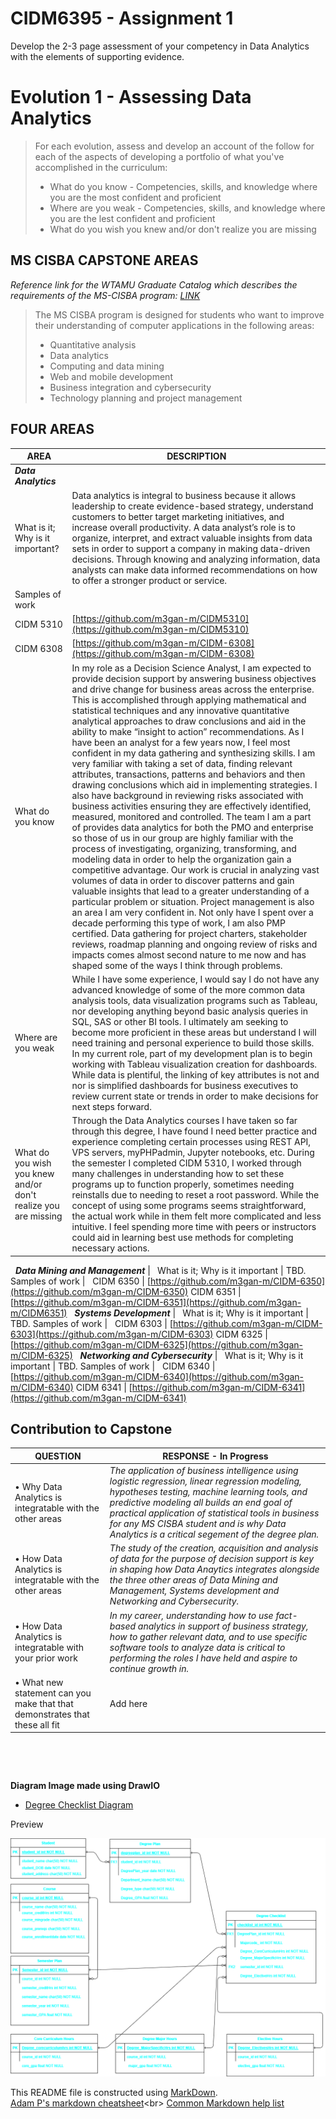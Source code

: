 # CIDM6395 - Assignment 1
Develop the 2-3 page assessment of your competency in Data Analytics with the elements of supporting evidence.  

# Evolution 1 - Assessing Data Analytics

>For each evolution, assess and develop an account of the follow for each of the aspects of developing a portfolio of what you've accomplished in the curriculum:
>    - What do you know - Competencies, skills, and knowledge where you are the most confident and proficient
>    - Where are you weak - Competencies, skills, and knowledge where you are the lest confident and proficient
>    - What do you wish you knew and/or don't realize you are missing


## MS CISBA CAPSTONE AREAS

*Reference link for the WTAMU Graduate Catalog which describes the requirements of the MS-CISBA program: [LINK](https://catalog.wtamu.edu/preview_program.php?catoid=30&poid=4839&returnto=2643)*

>The MS CISBA program is designed for students who want to improve their understanding of computer applications in the following areas:
>    - Quantitative analysis<br>
>    - Data analytics<br>
>    - Computing and data mining<br>
>    - Web and mobile development<br>
>    - Business integration and cybersecurity<br>
>    - Technology planning and project management

## FOUR AREAS
AREA                      | DESCRIPTION
---                             | ---
***Data Analytics***        | ***&nbsp;***
What is it; Why is it important?        | Data analytics is integral to business because it allows leadership to create evidence-based strategy, understand customers to better target marketing initiatives, and increase overall productivity. A data analyst’s role is to organize, interpret, and extract valuable insights from data sets in order to support a company in making data-driven decisions. Through knowing and analyzing information, data analysts can make data informed recommendations on how to offer a stronger product or service. 
Samples of work        | &nbsp;
CIDM 5310        | [https://github.com/m3gan-m/CIDM5310](https://github.com/m3gan-m/CIDM5310)
CIDM 6308        | [https://github.com/m3gan-m/CIDM-6308](https://github.com/m3gan-m/CIDM-6308)
What do you know        | In my role as a Decision Science Analyst, I am expected to provide decision support by answering business objectives and drive change for business areas across the enterprise. This is accomplished through applying mathematical and statistical techniques and any innovative quantitative analytical approaches to draw conclusions and aid in the ability to make “insight to action” recommendations. As I have been an analyst for a few years now, I feel most confident in my data gathering and synthesizing skills. I am very familiar with taking a set of data, finding relevant attributes, transactions, patterns and behaviors and then drawing conclusions which aid in implementing strategies. I also have background in reviewing risks associated with business activities ensuring they are effectively identified, measured, monitored and controlled. The team I am a part of provides data analytics for both the PMO and enterprise so those of us in our group are highly familiar with the process of investigating, organizing, transforming, and modeling data in order to help the organization gain a competitive advantage. Our work is crucial in analyzing vast volumes of data in order to discover patterns and gain valuable insights that lead to a greater understanding of a particular problem or situation. Project management is also an area I am very confident in. Not only have I spent over a decade performing this type of work, I am also PMP certified. Data gathering for project charters, stakeholder reviews, roadmap planning and ongoing review of risks and impacts comes almost second nature to me now and has shaped some of the ways I think through problems.
Where are you weak        | While I have some experience, I would say I do not have any advanced knowledge of some of the more common data analysis tools, data visualization programs such as Tableau, nor developing anything beyond basic analysis queries in SQL, SAS or other BI tools. I ultimately am seeking to become more proficient in these areas but understand I will need training and personal experience to build those skills. In my current role, part of my development plan is to begin working with Tableau visualization creation for dashboards. While data is plentiful, the linking of key attributes is not and nor is simplified dashboards for business executives to review current state or trends in order to make decisions for next steps forward.
What do you wish you knew and/or don't realize you are missing        | Through the Data Analytics courses I have taken so far through this degree, I have found I need better practice and experience completing certain processes using REST API, VPS servers, myPHPadmin, Jupyter notebooks, etc. During the semester I completed CIDM 5310, I worked through many challenges in understanding how to set these programs up to function properly, sometimes needing reinstalls due to needing to reset a root password. While the concept of using some programs seems straightforward, the actual work while in them felt more complicated and less intuitive. I feel spending more time with peers or instructors could aid in learning best use methods for completing necessary actions.
&nbsp;
***Data Mining and Management***                 | ***&nbsp;***
What is it; Why is it important       | TBD.
Samples of work        | &nbsp;
CIDM 6350        | [https://github.com/m3gan-m/CIDM-6350](https://github.com/m3gan-m/CIDM-6350)
CIDM 6351        | [https://github.com/m3gan-m/CIDM-6351](https://github.com/m3gan-m/CIDM6351)
&nbsp;
***Systems Development***                 | ***&nbsp;***
What is it; Why is it important        | TBD.
Samples of work        | &nbsp;
CIDM 6303        | [https://github.com/m3gan-m/CIDM-6303](https://github.com/m3gan-m/CIDM-6303)
CIDM 6325        | [https://github.com/m3gan-m/CIDM-6325](https://github.com/m3gan-m/CIDM-6325)
&nbsp;
***Networking and Cybersecurity***                 | ***&nbsp;***
What is it; Why is it important        | TBD.
Samples of work        | &nbsp;
CIDM 6340        | [https://github.com/m3gan-m/CIDM-6340](https://github.com/m3gan-m/CIDM-6340)
CIDM 6341        | [https://github.com/m3gan-m/CIDM-6341](https://github.com/m3gan-m/CIDM-6341)
&nbsp;
&nbsp;


##  Contribution to Capstone  
QUESTION                      | RESPONSE - In  Progress
---                             | ---
•	Why Data Analytics is integratable with the other areas       | *The application of business intelligence using logistic regression, linear regression modeling, hypotheses testing, machine learning tools, and predictive modeling all builds an end goal of practical application of statistical tools in business for any MS CISBA student and is why Data Analytics is a critical segement of the degree plan.*
•	How Data Analytics is integratable with the other areas       | *The study of the creation, acquisition and analysis of data for the purpose of decision support is key in shaping how Data Anaytics integrates alongside the three other areas of Data Mining and Management, Systems development and Networking and Cybersecurity.*
•	How Data Analytics is integratable with your prior work       | *In my career, understanding how to use fact-based analytics in support of business strategy, how to gather relevant data, and to use specific software tools to analyze data is critical to performing the roles I have held and aspire to continue growth in.*
•	What new statement can you make that that demonstrates that these all fit       | Add here
&nbsp;

&nbsp;

**Diagram Image made using DrawIO**
* [Degree Checklist Diagram](https://github.com/m3gan-m/CIDM-6325/blob/e5bd5f1a884cbb889b2867e947d09ad55da1710b/Assignments/degreechecklist/Assignment%202%20Modeling.drawio) 

Preview

![myimage-alt-tag](https://github.com/m3gan-m/CIDM-6325/blob/06135ce2f99b222cf9e59f719f29b857d0d4de1c/Assignments/degreechecklist/Assignment%202%20Modeling.drawio.png)

This README file is constructed using [MarkDown](https://www.markdownguide.org/basic-syntax).<br>
[Adam P's markdown cheatsheet](https://commonmark.org/help/](https://github.com/adam-p/markdown-here/wiki/Markdown-Cheatsheet)https://github.com/adam-p/markdown-here/wiki/Markdown-Cheatsheet)<br>
[Common Markdown help list](https://commonmark.org/help/](https://commonmark.org/help/)https://commonmark.org/help/)
